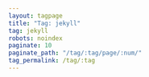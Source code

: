 ```yaml
---
layout: tagpage
title: "Tag: jekyll"
tag: jekyll
robots: noindex
paginate: 10
paginate_path: "/tag/:tag/page/:num/"
tag_permalink: /tag/:tag
---
```


